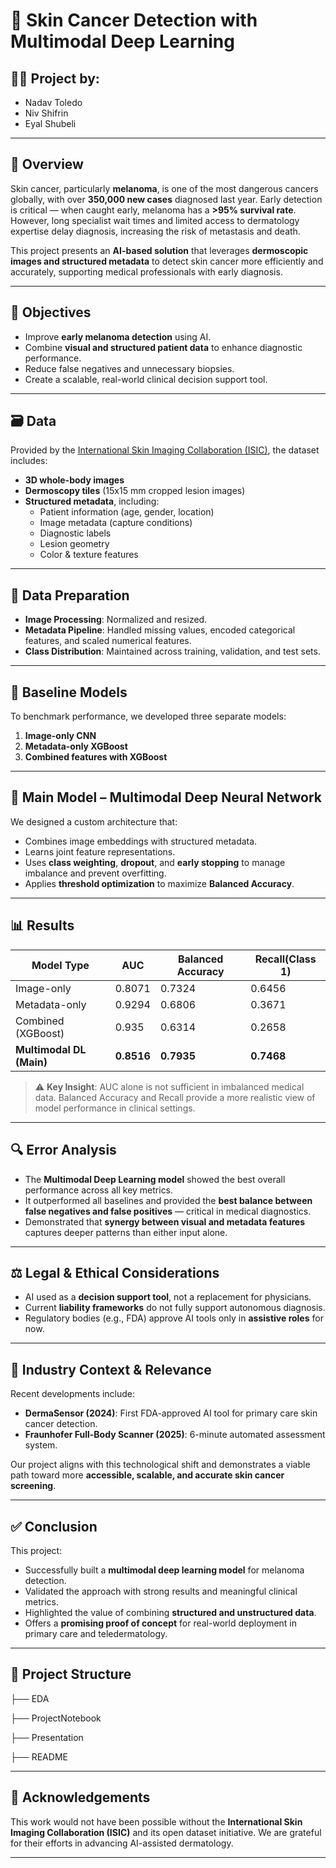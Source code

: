 # 🧠 Skin Cancer Detection with Multimodal Deep Learning

## 👨‍🔬 Project by:
- Nadav Toledo  
- Niv Shifrin  
- Eyal Shubeli  

---

## 📌 Overview

Skin cancer, particularly **melanoma**, is one of the most dangerous cancers globally, with over **350,000 new cases** diagnosed last year. Early detection is critical — when caught early, melanoma has a **>95% survival rate**. However, long specialist wait times and limited access to dermatology expertise delay diagnosis, increasing the risk of metastasis and death.

This project presents an **AI-based solution** that leverages **dermoscopic images and structured metadata** to detect skin cancer more efficiently and accurately, supporting medical professionals with early diagnosis.

---

## 🎯 Objectives

- Improve **early melanoma detection** using AI.
- Combine **visual and structured patient data** to enhance diagnostic performance.
- Reduce false negatives and unnecessary biopsies.
- Create a scalable, real-world clinical decision support tool.

---

## 🗃️ Data

Provided by the [International Skin Imaging Collaboration (ISIC)](https://www.isic-archive.com/), the dataset includes:

- **3D whole-body images**
- **Dermoscopy tiles** (15x15 mm cropped lesion images)
- **Structured metadata**, including:
  - Patient information (age, gender, location)
  - Image metadata (capture conditions)
  - Diagnostic labels
  - Lesion geometry
  - Color & texture features

---

## 🔧 Data Preparation

- **Image Processing**: Normalized and resized.
- **Metadata Pipeline**: Handled missing values, encoded categorical features, and scaled numerical features.
- **Class Distribution**: Maintained across training, validation, and test sets.

---

## 🧪 Baseline Models

To benchmark performance, we developed three separate models:
1. **Image-only CNN**
2. **Metadata-only XGBoost**
3. **Combined features with XGBoost**

---

## 🧠 Main Model – Multimodal Deep Neural Network

We designed a custom architecture that:
- Combines image embeddings with structured metadata.
- Learns joint feature representations.
- Uses **class weighting**, **dropout**, and **early stopping** to manage imbalance and prevent overfitting.
- Applies **threshold optimization** to maximize **Balanced Accuracy**.

---

## 📊 Results

| Model Type              | AUC  | Balanced Accuracy | Recall(Class 1) |
|------------------------|------|-------------------|--------|
| Image-only             | 0.8071 | 0.7324              | 0.6456   |
| Metadata-only          | 0.9294 | 0.6806              | 0.3671   |
| Combined (XGBoost)     | 0.935 | 0.6314              | 0.2658   |
| **Multimodal DL (Main)**| **0.8516** | **0.7935**         | **0.7468** |

> ⚠️ **Key Insight**: AUC alone is not sufficient in imbalanced medical data. Balanced Accuracy and Recall provide a more realistic view of model performance in clinical settings.

---

## 🔍 Error Analysis

- The **Multimodal Deep Learning model** showed the best overall performance across all key metrics.
- It outperformed all baselines and provided the **best balance between false negatives and false positives** — critical in medical diagnostics.
- Demonstrated that **synergy between visual and metadata features** captures deeper patterns than either input alone.

---

## ⚖️ Legal & Ethical Considerations

- AI used as a **decision support tool**, not a replacement for physicians.
- Current **liability frameworks** do not fully support autonomous diagnosis.
- Regulatory bodies (e.g., FDA) approve AI tools only in **assistive roles** for now.

---

## 🚀 Industry Context & Relevance

Recent developments include:
- **DermaSensor (2024)**: First FDA-approved AI tool for primary care skin cancer detection.
- **Fraunhofer Full-Body Scanner (2025)**: 6-minute automated assessment system.

Our project aligns with this technological shift and demonstrates a viable path toward more **accessible, scalable, and accurate skin cancer screening**.

---

## ✅ Conclusion

This project:
- Successfully built a **multimodal deep learning model** for melanoma detection.
- Validated the approach with strong results and meaningful clinical metrics.
- Highlighted the value of combining **structured and unstructured data**.
- Offers a **promising proof of concept** for real-world deployment in primary care and teledermatology.

---

## 📂 Project Structure

├── EDA

├── ProjectNotebook

├── Presentation

├── README


---

## 🤝 Acknowledgements

This work would not have been possible without the **International Skin Imaging Collaboration (ISIC)** and its open dataset initiative. We are grateful for their efforts in advancing AI-assisted dermatology.

---

